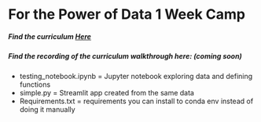 # For the Power of Data 1 Week Camp

##### Find the curriculum [Here](https://www.notion.so/aicamp/1-Week-Winter-Camp-Timeline-The-Power-of-Data-7fcf3c000e934a0b88cd922722b72158)
##### Find the recording of the curriculum walkthrough here: (coming soon)

- testing_notebook.ipynb = Jupyter notebook exploring data and defining functions
- simple.py = Streamlit app created from the same data
- Requirements.txt = requirements you can install to conda env instead of doing it manually
